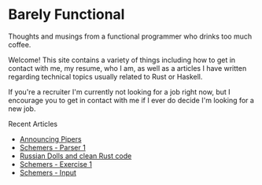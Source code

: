 # Barely Functional
<div class="front-subtitle"> Thoughts and musings from a functional programmer who drinks too much
coffee.</div>

Welcome! This site contains a variety of things including how to get in
contact with me, my resume, who I am, as well as a articles I have written
regarding technical topics usually related to Rust or Haskell.

If you're a recruiter I'm currently not looking for a job right now, but
I encourage you to get in contact with me if I ever do decide I'm
looking for a new job.

<div class="recent">

Recent Articles

- [Announcing Pipers](/posts/pipers.html)
- [Schemers - Parser 1](/posts/scheme-parser.html)
- [Russian Dolls and clean Rust code](/posts/russian-dolls.html)
- [Schemers - Exercise 1](/posts/scheme-ex1.html)
- [Schemers - Input](/posts/scheme-input.html)

</div>
